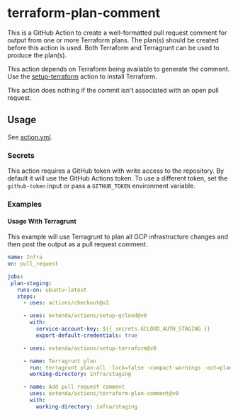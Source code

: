 # terraform-plan-comment

This is a GitHub Action to create a well-formatted pull request comment for output from one or more Terraform plans.
The plan(s) should be created before this action is used. Both Terraform and Terragrunt can be used to produce the plan(s).

This action depends on Terraform being available to generate the comment.
Use the [setup-terraform](../setup-terraform#readme) action to install Terraform.

This action does nothing if the commit isn't associated with an open pull request.

## Usage

See [action.yml](action.yml).

### Secrets

This action requires a GitHub token with write access to the repository. By default it will use the GitHub Actions token.
To use a different token, set the `github-token` input or pass a `GITHUB_TOKEN` environment variable.

### Examples

#### Usage With Terragrunt

This example will use Terragrunt to plan all GCP infrastructure changes and then post the output as a pull request comment.

 ```yaml
name: Infra
on: pull_request

jobs:
  plan-staging:
    runs-on: ubuntu-latest
    steps:
      - uses: actions/checkout@v2

      - uses: extenda/actions/setup-gcloud@v0
        with:
          service-account-key: ${{ secrets.GCLOUD_AUTH_STAGING }}
          export-default-credentials: true

      - uses: extenda/actions/setup-terraform@v0

      - name: Terragrunt plan
        run: terragrunt plan-all -lock=false -compact-warnings -out=plan.out
        working-directory: infra/staging

      - name: Add pull request comment
        uses: extenda/actions/terraform-plan-comment@v0
        with:
          working-directory: infra/staging
 ```

